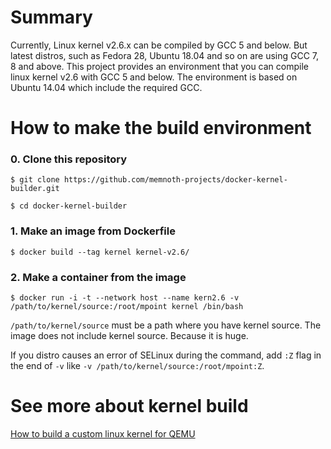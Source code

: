 # Summary
Currently, Linux kernel v2.6.x can be compiled by GCC 5 and below. But latest distros, such as Fedora 28, Ubuntu 18.04 and so on are using GCC 7, 8 and above. This project provides an environment that you can compile linux kernel v2.6 with GCC 5 and below. The environment is based on Ubuntu 14.04 which include the required GCC.

# How to make the build environment
### 0. Clone this repository
```
$ git clone https://github.com/memnoth-projects/docker-kernel-builder.git

$ cd docker-kernel-builder
```

### 1. Make an image from Dockerfile
```
$ docker build --tag kernel kernel-v2.6/
```

### 2. Make a container from the image
```
$ docker run -i -t --network host --name kern2.6 -v /path/to/kernel/source:/root/mpoint kernel /bin/bash
```
``/path/to/kernel/source`` must be a path where you have kernel source. The image does not include kernel source. Because it is huge.

If you distro causes an error of SELinux during the command, add ``:Z`` flag in the end of ``-v`` like ``-v /path/to/kernel/source:/root/mpoint:Z``.

# See more about kernel build
[How to build a custom linux kernel for QEMU](http://mgalgs.github.io/2015/05/16/how-to-build-a-custom-linux-kernel-for-qemu-2015-edition.html)
